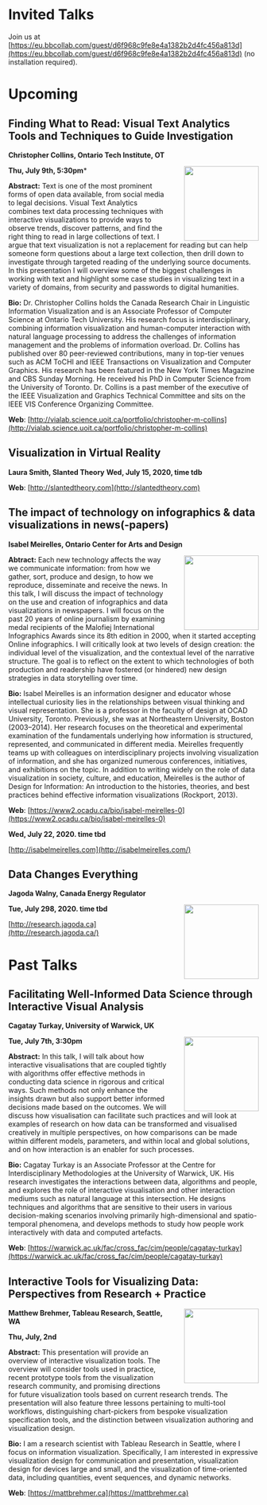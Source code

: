 # Invited Talks

Join us at [https://eu.bbcollab.com/guest/d6f968c9fe8e4a1382b2d4fc456a813d](https://eu.bbcollab.com/guest/d6f968c9fe8e4a1382b2d4fc456a813d) (no installation required).

# Upcoming 

## Finding What to Read: Visual Text Analytics Tools and Techniques to Guide Investigation
**Christopher Collins, Ontario Tech Institute, OT**

<img src="http://vialab.science.uoit.ca/wp-content/uploads/2016/11/Untitled.png" width="150" style="float:right; margin-left:30px;">

**Thu, July 9th, 5:30pm***

**Abstract:** Text is one of the most prominent forms of open data available, from social media to legal decisions. Visual Text Analytics combines text data processing techniques with interactive visualizations to provide ways to observe trends, discover patterns, and find the right thing to read in large collections of text. I argue that text visualization is not a replacement for reading but can help someone form questions about a large text collection, then drill down to investigate through targeted reading of the underlying source documents. In this presentation I will overview some of the biggest challenges in working with text and highlight some case studies in visualizing text in a variety of domains, from security and passwords to digital humanities. 

**Bio:** Dr. Christopher Collins holds the Canada Research Chair in Linguistic Information Visualization and is an Associate Professor of Computer Science at Ontario Tech University.  His research focus is interdisciplinary, combining information visualization and human-computer interaction with natural language processing to address the challenges of information management and the problems of information overload.  Dr. Collins has published over 80 peer-reviewed contributions, many in top-tier venues such as ACM ToCHI and IEEE Transactions on Visualization and Computer Graphics. His research has been featured in the New York Times Magazine and CBS Sunday Morning. He received his PhD in Computer Science from the University of Toronto.  Dr. Collins is a past member of the executive of the IEEE Visualization and Graphics Technical Committee and sits on the IEEE VIS Conference Organizing Committee.

**Web**: [http://vialab.science.uoit.ca/portfolio/christopher-m-collins](http://vialab.science.uoit.ca/portfolio/christopher-m-collins) 

## Visualization in Virtual Reality

**Laura Smith, Slanted Theory**
**Wed, July 15, 2020, time tdb**

<!--
**Title:** 
**Abstract:** 
**Bio:** 
-->
**Web**: [http://slantedtheory.com](http://slantedtheory.com)

## The impact of technology on infographics & data visualizations in news(-papers)
**Isabel Meirelles, Ontario Center for Arts and Design**

<img src="https://datavis-online.github.io/images/meirelles.png" width="150" style="float:right; margin-left:30px;">

**Abtract:** Each new technology affects the way we communicate information: from how we gather, sort, produce and design, to how we reproduce, disseminate and receive the news. In this talk, I will discuss the impact of technology on the use and creation of infographics and data visualizations in newspapers. I will focus on the past 20 years of online journalism by examining medal recipients of the Malofiej International Infographics Awards since its 8th edition in 2000, when it started accepting Online infographics. I will critically look at two levels of design creation: the individual level of the visualization, and the contextual level of the narrative structure. The goal is to reflect on the extent to which technologies of both production and readership have fostered (or hindered) new design strategies in data storytelling over time. 

**Bio:** Isabel Meirelles is an information designer and educator whose intellectual curiosity lies in the relationships between visual thinking and visual representation. She is a professor in the faculty of design at OCAD University, Toronto. Previously, she was at Northeastern University, Boston (2003–2014). Her research focuses on the theoretical and experimental examination of the fundamentals underlying how information is structured, represented, and communicated in different media. Meirelles frequently teams up with colleagues on interdisciplinary projects involving visualization of information, and she has organized numerous conferences, initiatives, and exhibitions on the topic. In addition to writing widely on the role of data visualization in society, culture, and education, Meirelles is the author of Design for Information: An introduction to the histories, theories, and best practices behind effective information visualizations (Rockport, 2013). 

**Web**: [https://www2.ocadu.ca/bio/isabel-meirelles-0](https://www2.ocadu.ca/bio/isabel-meirelles-0)

**Wed, July 22, 2020. time tbd**

[http://isabelmeirelles.com](http://isabelmeirelles.com/)


## Data Changes Everything

**Jagoda Walny, Canada Energy Regulator**

<img src="https://pbs.twimg.com/profile_images/685298896503836672/BsTqggly.jpg" width="150" style="float:right; margin-left:30px;">

**Tue, July 298, 2020. time tbd**

[http://research.jagoda.ca](http://research.jagoda.ca/)

# Past Talks

## Facilitating Well-Informed Data Science through Interactive Visual Analysis

**Cagatay Turkay, University of Warwick, UK** 

<img src="https://warwick.ac.uk/fac/cross_fac/cim/people/cagatay-turkay/cagatay.jpg" width="150" style="float:right; margin-left:30px;">

**Tue, July 7th, 3:30pm**

**Abstract:** In this talk, I will talk about how interactive visualisations that are coupled tightly with algorithms offer effective methods in conducting data science in rigorous and critical ways. Such methods not only enhance the insights drawn but also support better informed decisions made based on the outcomes. We will discuss how visualisation can facilitate such practices and will look at examples of research on how data can be transformed and visualised creatively in multiple perspectives, on how comparisons can be made within different models, parameters, and within local and global solutions, and on how interaction is an enabler for such processes.

**Bio:** Cagatay Turkay is an Associate Professor at the Centre for Interdisciplinary Methodologies at the University of Warwick, UK. His research investigates the interactions between data, algorithms
 and people, and explores the role of interactive visualisation and other interaction mediums such as natural language at this intersection. He designs techniques and algorithms that are sensitive to their users in various decision-making scenarios involving primarily high-dimensional and spatio-temporal phenomena, and develops methods to study how people work interactively with data and computed artefacts.

**Web**: [https://warwick.ac.uk/fac/cross_fac/cim/people/cagatay-turkay](https://warwick.ac.uk/fac/cross_fac/cim/people/cagatay-turkay)


## Interactive Tools for Visualizing Data: Perspectives from Research + Practice

<img src="https://research.tableau.com/sites/default/files/matt-square.jpg" width="150" style="float:right; margin-left:30px;">

**Matthew Brehmer, Tableau Research, Seattle, WA**

**Thu, July, 2nd**

**Abstract:** This presentation will provide an overview of interactive visualization tools. The overview will consider tools used in practice, recent prototype tools from the visualization research community, and promising directions for future visualization tools based on current research trends. The presentation will also feature three lessons pertaining to multi-tool workflows, distinguishing chart-pickers from bespoke visualization specification tools, and the distinction between visualization authoring and visualization design.

**Bio:** I am a research scientist with Tableau Research in Seattle, where I focus on information visualization. Specifically, I am interested in expressive visualization design for communication and presentation, visualization design for devices large and small, and the visualization of time-oriented data, including quantities, event sequences, and dynamic networks.

**Web**: [https://mattbrehmer.ca](https://mattbrehmer.ca)


